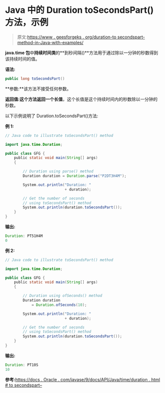 # Java 中的 Duration toSecondsPart()方法，示例

> 原文:[https://www . geesforgeks . org/duration-to secondspart-method-in-Java-with-examples/](https://www.geeksforgeeks.org/duration-tosecondspart-method-in-java-with-examples/)

**java.time 包**中**持续时间类**的**到秒间隔()**方法用于通过除以一分钟的秒数得到该持续时间的值。

**语法:**

```java
public long toSecondsPart()

```

**参数:**该方法不接受任何参数。

**返回值:**这个方法返回一个**长值**，这个长值是这个持续时间内的秒数除以一分钟的秒数。

以下示例说明了 Duration.toSecondsPart()方法:

**例 1:**

```java
// Java code to illustrate toSecondsPart() method

import java.time.Duration;

public class GFG {
    public static void main(String[] args)
    {

        // Duration using parse() method
        Duration duration = Duration.parse("P2DT3H4M");

        System.out.println("Duration: "
                           + duration);

        // Get the number of seconds
        // using toSecondsPart() method
        System.out.println(duration.toSecondsPart());
    }
}
```

**输出:**

```java
Duration: PT51H4M
0

```

**例 2:**

```java
// Java code to illustrate toSecondsPart() method

import java.time.Duration;

public class GFG {
    public static void main(String[] args)
    {

        // Duration using ofSeconds() method
        Duration duration
            = Duration.ofSeconds(10);

        System.out.println("Duration: "
                           + duration);

        // Get the number of seconds
        // using toSecondsPart() method
        System.out.println(duration.toSecondsPart());
    }
}
```

**输出:**

```java
Duration: PT10S
10

```

**参考:**[https://docs . Oracle . com/javase/9/docs/API/Java/time/duration . html # to secondspart–](https://docs.oracle.com/javase/9/docs/api/java/time/Duration.html#toSecondsPart--)